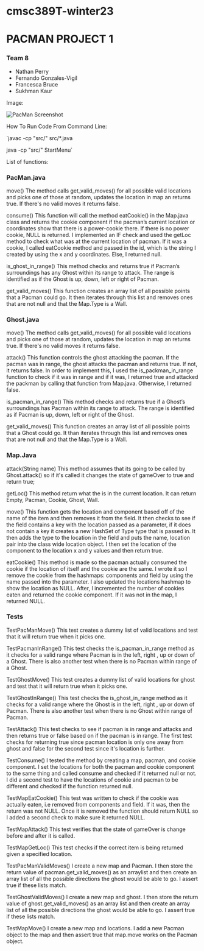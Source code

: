 # cmsc389T-winter23

# PACMAN PROJECT 1

### Team 8

* Nathan Perry
* Fernando Gonzales-Vigil
* Francesca Bruce
* Sukhman Kaur

Image: 

![PacMan Screenshot](https://github.com/cmsc389T-winter23/Team8/blob/main/Projects/P1/src/assets/screenshot.png)

How To Run Code From Command Line:

`javac -cp "src/" src/*.java

 java -cp "src/" StartMenu`

List of functions: 

### **PacMan.java** 

move()
The method calls get_valid_moves() for all possible valid locations and picks one of those  at 
random, updates the location in map an returns true. If there's no valid moves it returns false.

consume()
This function will call the method eatCookie() in the Map.java class and returns the cookie component 
if the pacman’s current location or coordinates show that there is a power-cookie there. 
If there is no power cookie, NULL is returned. I implemented an IF check and used the getLoc method 
to check what was at the current location of pacman. If it was a cookie, I called eatCookie method 
and passed in the id, which is the string I created by using the x and y coordinates. 
Else, I returned null.

is_ghost_in_range()
This method checks and returns true if Pacman’s surroundings has any Ghost within its range to attack. The range is identified as if the Ghost is up, down, left or right of Pacman.

get_valid_moves()
This function creates an array list of all possible points that a Pacman could go. It then iterates through this list and removes ones that are not null and that the Map.Type is a Wall.

### **Ghost.java**

move()
The method calls get_valid_moves() for all possible valid locations and picks one of those  at
random, updates the location in map an returns true. If there's no valid moves it returns false.

attack()
This function controls the ghost attacking the pacman. If the pacman was in range, the ghost attacks the pacman and returns true. If not, it returns false. In order to implement this, I used the is_packman_in_range function to check if it was in range and if it was, I returned true and attacked the packman by calling that function from Map.java. Otherwise, I returned false.

is_pacman_in_range()
This method checks and returns true if a Ghost’s surroundings has Pacman within its range to attack. The range is identified as if Pacman is up, down, left or right of the Ghost.

get_valid_moves()
This function creates an array list of all possible points that a Ghost could go. It than iterates through this list and removes ones that are not null and that the Map.Type is a Wall.

### **Map.Java**

attack(String name)
This method assumes that its going to be called by Ghost.attack() so if it's called it changes the state of gameOver to true and return true;

getLoc()
This method return what the is in the current location. It can return Empty, Pacman, Cookie, Ghost, Wall.

move()
This function gets the location and component based off of the name of the item and then removes it from the field. It then checks to see if the field contains a key with the location passed as a parameter, if it does not contain a key it creates a new HashSet of Type type that is passed in. It then adds the type to the location in the field and puts the name, location pair into the class wide location object. I then set the location of the component to the location x and y values and then return true.

eatCookie()
This method is made so the pacman actually consumed the cookie if the location of itself and the cookie are the same. I wrote it so I remove the cookie from the hashmaps: components and field by using the name passed into the parameter. I also updated the locations hashmap to show the location as NULL. After, I incremented the number of cookies eaten and returned the cookie component. If it was not in the map, I returned NULL. 


### **Tests**

TestPacManMove()
This test creates a dummy list of valid locations and test that it will return true when it picks one.

TestPacmanInRange()
This test checks the is_pacman_in_range method as it checks for a valid range where Pacman is in the left, right , up or down of a Ghost. There is also another test when there is no Pacman within range of a Ghost.

TestGhostMove()
This test creates a dummy list of valid locations for ghost and test that it will return true when it picks one.

TestGhostInRange()
This test checks the is_ghost_in_range method as it checks for a valid range where the Ghost is in the left, right , up or down of Pacman. There is also another test when there is no Ghost within range of Pacman.

TestAttack()
This test checks to see if pacman is in range and attacks and then returns true or false based on if the pacman is in range. The first test checks for returning true since pacman location is only one away from ghost and false for the second test since it's location is further. 

TestConsume()
I tested the method by creating a map, pacman, and cookie component. I set the locations for both the pacman and cookie component to the same thing and called consume and checked if it returned null or not. I did a second test to have the locations of cookie and pacman to be different and checked if the function returned null.


TestMapEatCookie()
This test was written to check if the cookie was actually eaten, i.e removed from components and field. If it was, then the return was not NULL. Once it is removed the function should return NULL so I added a second check to make sure it returned NULL. 

TestMapAttack()
This test verifies that the state of gameOver is change before and after it is called.

TestMapGetLoc()
This test checks if the correct  item is being returned given a specified location. 


TestPacManValidMoves()
I create a new map and Pacman. I then store the return value of pacman.get_valid_moves() as an arraylist and then create an array list of all the possible directions the ghost would be able to go. I assert true if these lists match.

TestGhostValidMoves()
I create a new map and ghost. I then store the return value of ghost.get_valid_moves() as an array list and then create an array list of all the possible directions the ghost would be able to go. I assert true if these lists match.

TestMapMove()
I create a new map and locations. I add a new Pacman object to the map and then assert true that map.move works on the Pacman object.


